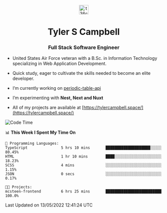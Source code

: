 <p align="center">
<a href="https://www.linkedin.com/in/t36campbell" target="blank"><img align="center" src="https://ik.imagekit.io/t36campbell/Portfolio/linkedin.png.original_m8bbGgPh6.png" alt="t36campbell" height="30" width="30" /></a>
</p>
<h1 align="center">Tyler S Campbell</h1>
<h3 align="center">Full Stack Software Engineer</h3>

* United States Air Force veteran with a B.Sc. in Information Technology specializing in Web Application Development. 

* Quick study, eager to cultivate the skills needed to become an elite developer.

* I’m currently working on [periodic-table-api](https://github.com/t36campbell/periodic-table-api)

* I’m experimenting with **Nest, Next and Nuxt**

* All of my projects are available at [https://tylercampbell.space/](https://tylercampbell.space/)

<!--START_SECTION:waka-->
![Code Time](http://img.shields.io/badge/Code%20Time-1%2C626%20hrs%2038%20mins-blue)

📊 **This Week I Spent My Time On** 

```text
💬 Programming Languages: 
TypeScript               5 hrs 10 mins       ████████████████████░░░░░   80.45% 
HTML                     1 hr 10 mins        ████░░░░░░░░░░░░░░░░░░░░░   18.23% 
SCSS                     4 mins              ░░░░░░░░░░░░░░░░░░░░░░░░░   1.15% 
JSON                     0 secs              ░░░░░░░░░░░░░░░░░░░░░░░░░   0.17%

🐱‍💻 Projects: 
mcsteen-frontend         6 hrs 25 mins       █████████████████████████   100.0%

```


 Last Updated on 13/05/2022 12:41:24 UTC
<!--END_SECTION:waka-->
